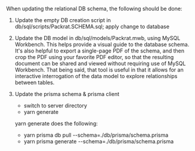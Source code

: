 When updating the relational DB schema, the following should be done:
1. Update the empty DB creation script in db/sql/scripts/Packrat.SCHEMA.sql; apply change to database
2. Update the DB model in db/sql/models/Packrat.mwb, using MySQL Workbench. This helps provide a visual guide to the database schema.  It's also helpful to export a single-page PDF of the schema, and then crop the PDF using your favorite PDF editor, so that the resulting document can be shared and viewed without requiring use of MySQL Workbench.  That being said, that tool is useful in that it allows for an interactive interrogation of the data model to explore relationships between tables.
3. Update the prisma schema & prisma client
    * switch to server directory
    * yarn generate

    yarn generate does the following:
    * yarn prisma db pull --schema=./db/prisma/schema.prisma
    * yarn prisma generate --schema=./db/prisma/schema.prisma